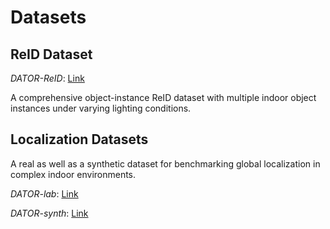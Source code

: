 # Datasets

## ReID Dataset

_DATOR-ReID_: [Link](https://iiitaphyd-my.sharepoint.com/:u:/g/personal/sarthak_chittawar_research_iiit_ac_in/EbwA3I16D4FPr0mdh9sKu8UB3uQyX4KIU_yRMrBIAiKuIA?e=Ixw5ZR)

A comprehensive object-instance ReID dataset with
multiple indoor object instances under varying lighting
conditions.

## Localization Datasets

A real as well as a synthetic dataset for benchmarking
global localization in complex indoor environments.

_DATOR-lab_: [Link](https://iiitaphyd-my.sharepoint.com/:u:/g/personal/sarthak_chittawar_research_iiit_ac_in/EccgoEYVA8VGiYNGB0Btav8BcCMyUx5yaDRL7JCshI7FBQ?e=oXbynM)

_DATOR-synth_: [Link](https://iiitaphyd-my.sharepoint.com/:u:/g/personal/sarthak_chittawar_research_iiit_ac_in/EYggxppBGIZJgl6fK4pUfKYBtnqZn_xZ3zKOTtaPoB8mzw?e=NF9Jxj)
